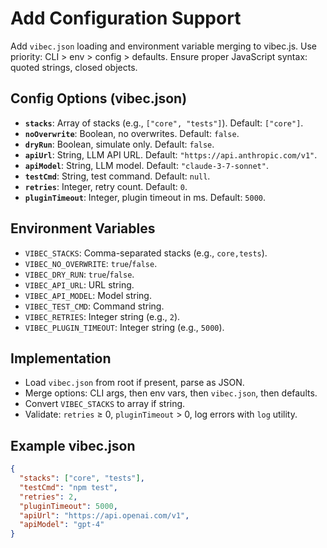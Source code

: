 # Add Configuration Support

Add `vibec.json` loading and environment variable merging to vibec.js. Use priority: CLI > env > config > defaults. Ensure proper JavaScript syntax: quoted strings, closed objects.

## Config Options (vibec.json)
- **`stacks`**: Array of stacks (e.g., `["core", "tests"]`). Default: `["core"]`.
- **`noOverwrite`**: Boolean, no overwrites. Default: `false`.
- **`dryRun`**: Boolean, simulate only. Default: `false`.
- **`apiUrl`**: String, LLM API URL. Default: `"https://api.anthropic.com/v1"`.
- **`apiModel`**: String, LLM model. Default: `"claude-3-7-sonnet"`.
- **`testCmd`**: String, test command. Default: `null`.
- **`retries`**: Integer, retry count. Default: `0`.
- **`pluginTimeout`**: Integer, plugin timeout in ms. Default: `5000`.

## Environment Variables
- `VIBEC_STACKS`: Comma-separated stacks (e.g., `core,tests`).
- `VIBEC_NO_OVERWRITE`: `true`/`false`.
- `VIBEC_DRY_RUN`: `true`/`false`.
- `VIBEC_API_URL`: URL string.
- `VIBEC_API_MODEL`: Model string.
- `VIBEC_TEST_CMD`: Command string.
- `VIBEC_RETRIES`: Integer string (e.g., `2`).
- `VIBEC_PLUGIN_TIMEOUT`: Integer string (e.g., `5000`).

## Implementation
- Load `vibec.json` from root if present, parse as JSON.
- Merge options: CLI args, then env vars, then `vibec.json`, then defaults.
- Convert `VIBEC_STACKS` to array if string.
- Validate: `retries` ≥ 0, `pluginTimeout` > 0, log errors with `log` utility.

## Example vibec.json
```json
{
  "stacks": ["core", "tests"],
  "testCmd": "npm test",
  "retries": 2,
  "pluginTimeout": 5000,
  "apiUrl": "https://api.openai.com/v1",
  "apiModel": "gpt-4"
}
